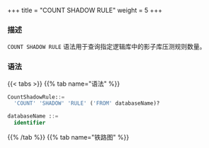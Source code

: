 +++
title = "COUNT SHADOW RULE"
weight = 5
+++

### 描述

`COUNT SHADOW RULE` 语法用于查询指定逻辑库中的影子库压测规则数量。

### 语法

{{< tabs >}}
{{% tab name="语法" %}}
```sql
CountShadowRule::=
  'COUNT' 'SHADOW' 'RULE' ('FROM' databaseName)?

databaseName ::=
  identifier
```
{{% /tab %}}
{{% tab name="铁路图" %}}
<iframe frameborder="0" name="diagram" id="diagram" width="100%" height="100%"></iframe>
{{% /tab %}}
{{< /tabs >}}

### 补充说明

- 未指定 `databaseName` 时，默认是当前使用的 `DATABASE`。 如果也未使用 `DATABASE` 则会提示 `No database selected`。

### 返回值说明

| 列        | 说明            |
| --------- | ---------------|
| rule_name | 规则类型        |
| database  | 规则所属逻辑库   |
| count     | 规则数量        |


### 示例

- 查询指定逻辑库中的影子库压测规则数量

```sql
COUNT SHADOW RULE FROM shadow_db;
```

```sql
mysql> COUNT SHADOW RULE FROM shadow_db;
+-----------+--------------+-------+
| rule_name | database     | count |
+-----------+--------------+-------+
| shadow    | shadow_db    | 1     |
+-----------+--------------+-------+
1 row in set (0.00 sec)
```

- 查询当前逻辑库中的影子库压测规则数量

```sql
COUNT SHADOW RULE;
```

```sql
mysql> COUNT SHADOW RULE;
+-----------+--------------+-------+
| rule_name | database     | count |
+-----------+--------------+-------+
| shadow    | shadow_db    | 1     |
+-----------+--------------+-------+
1 row in set (0.01 sec)
```

### 保留字

`COUNT`、`SHADOW`、`RULE`、`FROM`

### 相关链接

- [保留字](/cn/reference/distsql/syntax/reserved-word/)

